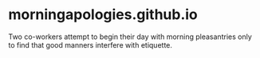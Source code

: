# morningapologies.github.io
Two co-workers attempt to begin their day with morning pleasantries only to find that good manners interfere with etiquette.

